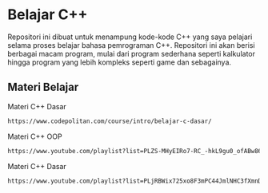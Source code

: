 # Belajar C++

Repositori ini dibuat untuk menampung kode-kode C++ yang saya pelajari selama proses belajar bahasa pemrograman C++. Repositori ini akan berisi berbagai macam program, mulai dari program sederhana seperti kalkulator hingga program yang lebih kompleks seperti game dan sebagainya.

## Materi Belajar

Materi C++ Dasar
```bash
https://www.codepolitan.com/course/intro/belajar-c-dasar/
```

Materi C++ OOP
```bash
https://www.youtube.com/playlist?list=PLZS-MHyEIRo7-RC_-hkL9gu0_ofABw862
```

Materi C++ Dasar
```bash
https://www.youtube.com/playlist?list=PLjRBWix725xo8F3mPC44JmlNHC3fXmnD_
```
